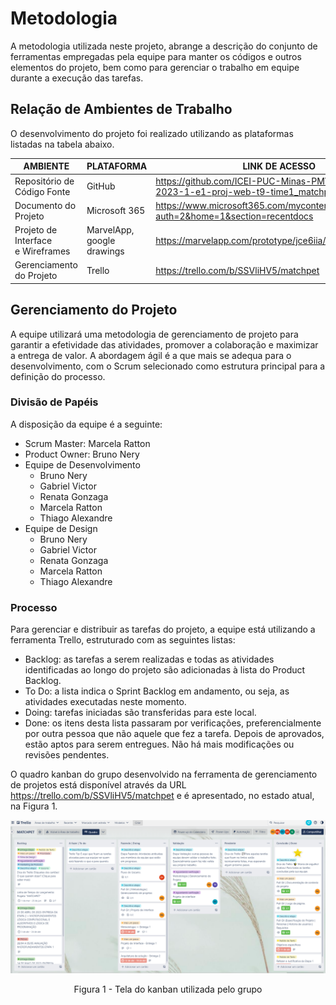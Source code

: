 
# Metodologia

A metodologia utilizada neste projeto, abrange a descrição do conjunto de ferramentas empregadas pela equipe para manter os códigos e outros elementos do projeto, bem como para gerenciar o trabalho em equipe durante a execução das tarefas. 

## Relação de Ambientes de Trabalho 

O desenvolvimento do projeto foi realizado utilizando as plataformas listadas na tabela abaixo.

| AMBIENTE                         | PLATAFORMA   | LINK DE ACESSO |
|----------------------------------|--------------|----------------|
|Repositório de Código Fonte       | GitHub       | https://github.com/ICEI-PUC-Minas-PMV-ADS/pmv-ads-2023-1-e1-proj-web-t9-time1_matchpet |
|Documento do Projeto              | Microsoft 365 | https://www.microsoft365.com/mycontent?auth=2&home=1&section=recentdocs|
|Projeto de Interface e Wireframes | MarvelApp, google drawings | https://marvelapp.com/prototype/jce6iia/screen/91350215 |
|Gerenciamento do Projeto          | Trello | https://trello.com/b/SSVliHV5/matchpet |

## Gerenciamento do Projeto

A equipe utilizará uma metodologia de gerenciamento de projeto para garantir a efetividade das atividades, promover a colaboração e maximizar a entrega de valor. A abordagem ágil é a que mais se adequa para o desenvolvimento, com o Scrum selecionado como estrutura principal para a definição do processo.  

### Divisão de Papéis

A disposição da equipe é a seguinte: 

- Scrum Master: Marcela Ratton 
- Product Owner: Bruno Nery  
- Equipe de Desenvolvimento
  - Bruno Nery 
  - Gabriel Victor
  - Renata Gonzaga  
  - Marcela Ratton 
  - Thiago Alexandre 
- Equipe de Design 
  - Bruno Nery 
  - Gabriel Victor
  - Renata Gonzaga  
  - Marcela Ratton 
  - Thiago Alexandre 
  
### Processo

Para gerenciar e distribuir as tarefas do projeto, a equipe está utilizando a ferramenta Trello, estruturado com as seguintes listas: 
 
 - Backlog: as tarefas a serem realizadas e todas as atividades identificadas ao longo do projeto são adicionadas à lista do Product Backlog.
 - To Do: a lista indica o Sprint Backlog em andamento, ou seja, as atividades executadas neste momento.
 - Doing: tarefas iniciadas são transferidas para este local. 
 - Done: os itens desta lista passaram por verificações, preferencialmente por outra pessoa que não aquele que fez a tarefa. Depois de aprovados, estão aptos para serem entregues. Não há mais modificações ou revisões pendentes.

O quadro kanban do grupo desenvolvido na ferramenta de gerenciamento de projetos está disponível através da URL https://trello.com/b/SSVliHV5/matchpet e é apresentado, no estado atual, na Figura 1.  

![trello-img.PNG](/src/trello-img.PNG)

<center>Figura 1 - Tela do kanban utilizada pelo grupo </center>
